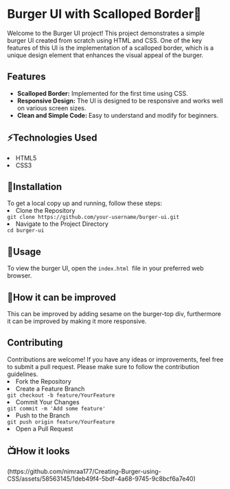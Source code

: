 <h1>Burger UI with Scalloped Border🍔</h1>
<p>Welcome to the Burger UI project! This project demonstrates a simple burger UI created from scratch using HTML and CSS. One of the key features of this UI is the implementation of a scalloped border, which is a unique design element that enhances the visual appeal of the burger.</p>
<h2>Features</h2>
<ul>
 <li><b>Scalloped Border:</b> Implemented for the first time using CSS.</li> 
<li><b>Responsive Design:</b> The UI is designed to be responsive and works well on various screen sizes.</li> 
<li><b>Clean and Simple Code: </b>Easy to understand and modify for beginners.</li> 
</ul>

<h2>⚡Technologies Used</h2>
<li>HTML5</li>
<li>CSS3</li>
<h2>🚦Installation</h2>
To get a local copy up and running, follow these steps:
<li>Clone the Repository</li> <code>git clone https://github.com/your-username/burger-ui.git</code>
<li>Navigate to the Project Directory</li> <code>cd burger-ui</code>
<h2>📝Usage</h2>
To view the burger UI, open the <code>index.html </code>file in your preferred web browser.

<h2>🤔How it can be improved</h2>
<p>This can be improved by adding sesame on the burger-top div, furthermore it can be improved by making it more responsive.</p>

<h2>Contributing</h2>
Contributions are welcome! If you have any ideas or improvements, feel free to submit a pull request. Please make sure to follow the contribution guidelines.

<li>Fork the Repository</li>
<li>Create a Feature Branch</li> <code>git checkout -b feature/YourFeature</code>
<li>Commit Your Changes</li> <code>git commit -m 'Add some feature'</code>
<li>Push to the Branch</li> <code>git push origin feature/YourFeature</code>
<li>Open a Pull Request</li>

<h2>📺How it looks</h2>
(https://github.com/nimraa177/Creating-Burger-using-CSS/assets/58563145/1deb49f4-5bdf-4a68-9745-9c8bcf6a7e40)
